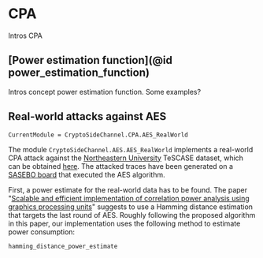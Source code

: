 # CPA

Intros CPA

## [Power estimation function](@id power_estimation_function)

Intros concept power estimation function. Some examples?



## Real-world attacks against AES
```@meta
CurrentModule = CryptoSideChannel.CPA.AES_RealWorld
```
The module `CryptoSideChannel.AES.AES_RealWorld` implements a real-world CPA attack against the
[Northeastern University](https://chest.coe.neu.edu/) TeSCASE dataset, which can be obtained [here](https://chest.coe.neu.edu/?current_page=POWER_TRACE_LINK&software=ptunmasked). The attacked traces have been generated on a [SASEBO board](https://www.risec.aist.go.jp/project/sasebo/) that executed the AES algorithm.


First, a power estimate for the real-world data has to be found. The paper "[Scalable and efficient implementation of correlation power analysis using graphics processing units](https://dl.acm.org/doi/10.1145/2611765.2611775)" suggests to use a Hamming distance estimation that targets the last round of AES. Roughly following the proposed algorithm in this paper, our implementation uses the following method to estimate power consumption:

```@docs
hamming_distance_power_estimate
```
